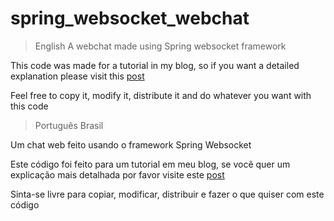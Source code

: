 # spring_websocket_webchat

> English 
A webchat made using Spring websocket framework

This code was made for a tutorial in my blog, so if you want a detailed explanation please visit this [post](https://kiberstender.github.io/miscelaneous-spring-websocket-stomp-specific-user/)

Feel free to copy it, modify it, distribute it and do whatever you want with this code

> Português Brasil

Um chat web feito usando o framework Spring Websocket

Este código foi feito para um tutorial em meu blog, se você quer um explicação mais detalhada por favor visite este [post](https://kiberstender.github.io/pt_br/miscelaneous-spring-websocket-stomp-specific-user/)


Sinta-se livre para copiar, modificar, distribuir e fazer o que quiser com este código
